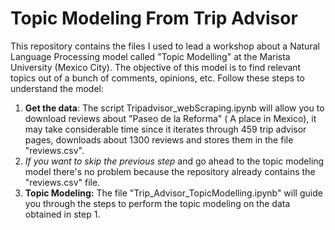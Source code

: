 # Topic Modeling From Trip Advisor

This repository contains the files I used to lead a workshop about a Natural Language Processing model called "Topic Modelling" at the Marista University (Mexico City).
The objective of this model is to find relevant topics out of a bunch of comments, opinions, etc.
Follow these steps to understand the model:
1) **Get the data**:  The script Tripadvisor_webScraping.ipynb will allow you to download reviews about "Paseo de la Reforma" ( A place in Mexico), it may take considerable time since it iterates through 459 trip advisor pages, downloads about 1300 reviews and stores them in the file "reviews.csv".
2) *If you want to skip the previous step* and go ahead to the topic modeling model there's no problem because the repository already contains the "reviews.csv" file.
3) **Topic Modeling:** The file "Trip_Advisor_TopicModelling.ipynb" will guide you through the steps to perform the topic modeling on the data obtained in step 1.

